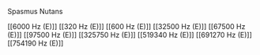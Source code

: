 Spasmus Nutans

[[6000 Hz (E)]]
[[320 Hz (E)]]
[[600 Hz (E)]]
[[32500 Hz (E)]]
[[67500 Hz (E)]]
[[97500 Hz (E)]]
[[325750 Hz (E)]]
[[519340 Hz (E)]]
[[691270 Hz (E)]]
[[754190 Hz (E)]]